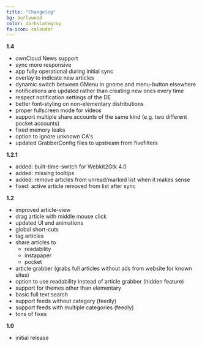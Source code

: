 ```yaml
---
title: "Changelog"
bg: burlywood
color: darkslategray
fa-icon: calendar
---
```

**1.4**
*   ownCloud News support
*   sync more responsive
*   app fully operational during initial sync
*   overlay to indicate new articles
*   dynamic switch between GMenu in gnome and menu-button elsewhere
*   notifications are updated rather than creating new ones every time
*   respect notification settings of the DE
*   better font-styling on non-elementary distributions
*   proper fullscreen mode for videos
*   support multiple share accounts of the same kind (e.g. two different pocket accounts)
*   fixed memory leaks
*   option to ignore unknown CA's
*   updated GrabberConfig files to upstream from fivefilters

**1.2.1**

*   added: built-time-switch for Webkit2Gtk 4.0
*   added: missing tooltips
*   added: remove articles from unread/marked list when it makes sense
*   fixed: active article removed from list after sync

**1.2**

*   improved article-view
*   drag article with middle mouse click
*   updated UI and animations
*   global short-cuts
*   tag articles
*   share articles to
    *   readability
    *   instapaper
    *   pocket
*   article grabber (grabs full articles without ads from website for known sites)
*   option to use readability instead of article grabber (hidden feature)
*   support for themes other than elementary
*   basic full text search
*   support feeds without category (feedly)
*   support feeds with multiple categories (feedly)
*   tons of fixes

**1.0**

*   initial release
